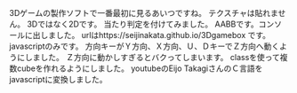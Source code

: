3Dゲームの製作ソフトで一番最初に見るあいつですね。
テクスチャは貼れません。
3Dではなく2Dです。
当たり判定を付けてみました。
AABBです。コンソールに出しました。
urlはhttps://seijinakata.github.io/3Dgamebox
です。
javascriptのみです。
方向キーがＹ方向、Ｘ方向、Ｕ、ＤキーでＺ方向へ動くようにしました。
Ｚ方向に動かしすぎるとバクってしまいます。
classを使って複数cubeを作れるようにしました。
youtubeのEijo TakagiさんのＣ言語をjavascriptに変換しました。

